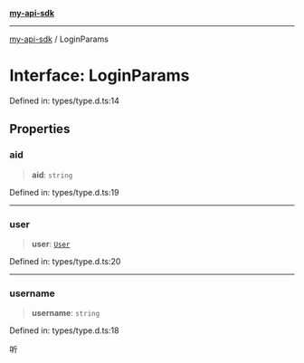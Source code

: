 [**my-api-sdk**](../README.md)

---

[my-api-sdk](../README.md) / LoginParams

# Interface: LoginParams

Defined in: types/type.d.ts:14

## Properties

### aid

> **aid**: `string`

Defined in: types/type.d.ts:19

---

### user

> **user**: [`User`](../type-aliases/User.md)

Defined in: types/type.d.ts:20

---

### username

> **username**: `string`

Defined in: types/type.d.ts:18

听
